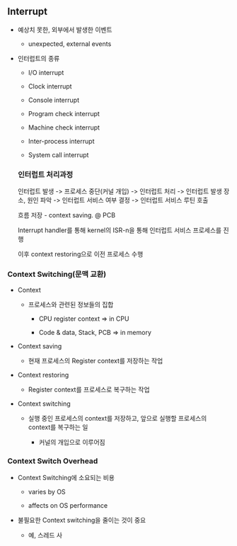 ## Interrupt

- 예상치 못한, 외부에서 발생한 이벤트
  
  - unexpected, external events

- 인터럽트의 종류
  
  - I/O interrupt
  
  - Clock interrupt
  
  - Console interrupt
  
  - Program check interrupt
  
  - Machine check interrupt
  
  - Inter-process interrupt
  
  - System call interrupt
  
  ### 인터럽트 처리과정
  
  인터럽트 발생 -> 프로세스 중단(커널 개입) -> 인터럽트 처리 -> 인터럽트 발생 장소, 원인 파악 -> 인터럽트 서비스 여부 결정 -> 인터럽트 서비스 루틴 호출
  
  흐름 저장 - context saving. @ PCB
  
  Interrupt handler를 통해 kernel의 ISR-n을 통해 인터럽트 서비스 프로세스를 진행
  
  이후 context restoring으로 이전 프로세스 수행

### Context Switching(문맥 교환)

- Context
  
  - 프로세스와 관련된 정보들의 집합
    
    - CPU register context => in CPU
    
    - Code & data, Stack, PCB => in memory

- Context saving
  
  - 현재 프로세스의 Register context를 저장하는 작업

- Context restoring
  
  - Register context를 프로세스로 복구하는 작업

- Context switching
  
  - 실행 중인 프로세스의 context를 저장하고, 앞으로 실행할 프로세스의 context를 복구하는 일
    
    - 커널의 개입으로 이루어짐

### Context Switch Overhead

- Context Switching에 소요되는 비용
  
  - varies by OS
  
  - affects on OS performance

- 불필요한 Context switching을 줄이는 것이 중요
  
  - 예, 스레드 사
